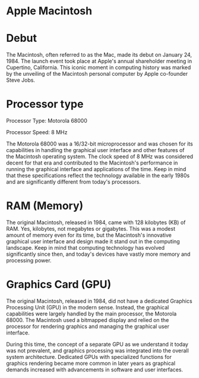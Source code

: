 # Apple Macintosh

# Debut
The Macintosh, often referred to as the Mac, made its debut on January 24, 1984. The launch event took place at Apple's annual shareholder meeting in Cupertino, California. This iconic moment in computing history was marked by the unveiling of the Macintosh personal computer by Apple co-founder Steve Jobs.


# Processor type

Processor Type: Motorola 68000

Processor Speed: 8 MHz

The Motorola 68000 was a 16/32-bit microprocessor and was chosen for its capabilities in handling the graphical user interface and other features of the Macintosh operating system. The clock speed of 8 MHz was considered decent for that era and contributed to the Macintosh's performance in running the graphical interface and applications of the time. Keep in mind that these specifications reflect the technology available in the early 1980s and are significantly different from today's processors.

# RAM (Memory)

The original Macintosh, released in 1984, came with 128 kilobytes (KB) of RAM. Yes, kilobytes, not megabytes or gigabytes. This was a modest amount of memory even for its time, but the Macintosh's innovative graphical user interface and design made it stand out in the computing landscape. Keep in mind that computing technology has evolved significantly since then, and today's devices have vastly more memory and processing power.

# Graphics Card (GPU)


The original Macintosh, released in 1984, did not have a dedicated Graphics Processing Unit (GPU) in the modern sense. Instead, the graphical capabilities were largely handled by the main processor, the Motorola 68000. The Macintosh used a bitmapped display and relied on the processor for rendering graphics and managing the graphical user interface.

During this time, the concept of a separate GPU as we understand it today was not prevalent, and graphics processing was integrated into the overall system architecture. Dedicated GPUs with specialized functions for graphics rendering became more common in later years as graphical demands increased with advancements in software and user interfaces.
